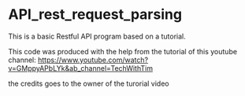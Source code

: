 # API_rest_request_parsing

This is a basic Restful API program based on a tutorial.

This code was produced with the help from the tutorial of this youtube channel: https://www.youtube.com/watch?v=GMppyAPbLYk&ab_channel=TechWithTim

the credits goes to the owner of the turorial video 
